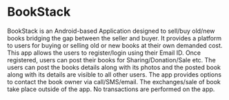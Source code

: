 # BookStack
BookStack is an Android-based Application designed to sell/buy old/new books bridging the gap between the seller and buyer.
It provides a platform to users for buying or selling old or new books at their own demanded cost.
This app allows the users to register/login using their Email ID. Once registered, users can post their books for Sharing/Donation/Sale etc.
The users can post the books details along with its photos and the posted book along with its details are visible to all other users. The app provides options to contact the book owner via call/SMS/email.
The exchanges/sale of book take place outside of the app. No transactions are performed on the app.
